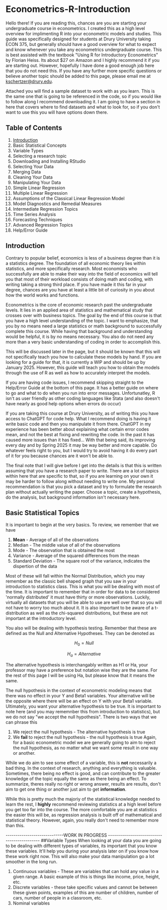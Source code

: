 # Econometrics-R-Introduction
Hello there! If you are reading this, chances are you are starting your undergraduate course in econometrics. I created this as a high level overview for implimenting R into your econometric models and studies. This guide was specifically designed for students at Drury University taking ECON 375, but generally should have a good overview for what to expect and know whenever you take any econometrics undergraduate course. This is best assisted with the textbook "Using R for Introductory Econometrics" by Florian Heiss. Its about $27 on Amazon and I highly recommend it if you are starting out. However, hopefully I have done a good enough job here that you do not need this. If you have any further more specific questions or believe another topic should be added to this page, please email me at kschertzer@drury.edu. 

Attached you will find a sample dataset to work with as you learn. This is the same one that is going to be referenced in the code, so if you would like to follow along I recommend downloading it. I am going to have a section in here that covers where to find datasets and what to look for, so if you don't want to use this you will have options down there. 

## Table of Contents
1. [Introduction](#Introduction)
2. Basic Statistical Concepts
3. Variable Types
4. Selecting a research topic
5. Downloading and Installing RStudio 
6. Selecting Your Data
7. Merging Data 
8. Cleaning Your Data
9. Manipulating Your Data
10. Simple Linear Regression
11. Multiple Linear Regression
12. Assumptions of the Classical Linear Regression Model
13. Model Diagnostics and Remedial Measures
14. Intermediate Regression Topics
15. Time Series Analysis
16. Forecasting Techniques
17. Advanced Regression Topics
18. Help/Error Guide

## Introduction
Contrary to popular belief, economics is less of a business degree than it is a statistics degree. The foundation of all economic theory lies within statistics, and more specifically research. Most economists who successfully are able to make their way into the field of economics will tell you that most of their workload consists of doing math and coding, with writing taking a strong third place. If you have made it this far in your degree, chances are you have at least a little bit of curiosity in you about how the world works and functions. 

Econometrics is the core of economic research past the undergraduate levels. It lies in an applied area of statistics and mathematical study that crosses over with business topics. The goal by the end of this course is that you have a high level understanding of the topic. I want to emphasize, that you by no means need a large statistics or math background to successfully complete this course. While having that background and understanding would be helpful, it is by no means necessary. You also do not need any more than a very basic understanding of coding in order to accomplish this. 

This will be discussed later in the page, but it should be known that this will not specifically teach you how to calculate these models by hand. If you are looking for a guide for that, it is currently a WIP and should be up by January 2025. However, this guide will teach you how to obtain the models through the use of R as well as how to accurately interpret the models. 

If you are having code issues, I recommend skipping straight to the Help/Error Guide at the bottom of this page. It has a better guide on where to go and what to do when you run into error messages. Unfortunatley, R isn't as user friendly as other coding languages like Stata (and also doesn't have nearly as good help options when errors do occur)

If you are taking this course at Drury University, as of writing this you have access to ChatGPT for code help. What I recommend doing is having it write basic code and then you manipulate it from there. ChatGPT in my experience has been better about explaining what certain error codes mean, and not the best at fixing and rewriting the code. In the past it has caused more issues than it has fixed... With that being said, its improving every day and by Spring 2025 it may be way better and more capable. Do whatever feels right to you, but I would try to avoid having it do every part of it for you because chances are it won't be able to. 

The final note that I will give before I get into the details is that this is written assuming that you have a research paper to write. There are a lot of topics within here that are specific to that, so if you are learning on your own it may be harder to follow along without needing to write one. My personal recommendation is that you pick a dataset and try to formulate the research plan without actually writing the paper. Choose a topic, create a hypothesis, do the analysis, but background information isn't necessary here. 

## Basic Statistical Topics
It is important to begin at the very basics. To review, we remember that we have 
1. **Mean** - Average of all of the observations
2. Median - The middle value of all of the observations
3. Mode - The observation that is obtained the most
4. Variance - Average of the squared differences from the mean
5. Standard Deviation - The square root of the variance, indicates the dispertion of the data

Most of these will fall within the Normal Distribution, which you may remember as the classic bell shaped graph that you saw in your introduction to statistics class. This is what you will be dealing with most of the time. It is important to remember that in order for data to be considered 'normally distributed' it must have thirty or more observations. Luckily, virtually all datasets that you will be able to use are well over that so you will not have to worry too much about it. It is also important to be aware of a t-distribution as well as the chi-squared distributions, but these are not important at the introductory level.

You also will be dealing with hypothesis testing. Remember that these are defined as the Null and Alternative Hypotheses. They can be denoted as 

$$H_0 = Null$$

$$H_a = Alternative$$

The alternative hypothesis is interchangably written as H1 or Ha, your professor may have a preference but notation wise they are the same. For the rest of this page I will be using Ha, but please know that it means the same. 

The null hypothesis in the context of econometric modeling means that there was no effect in your Y and Beta1 variables. Your alternative will be the opposite where there will be an effect on Y with your Beta1 variable. Ultimately, you want your alternative hypothesis to be true. It is important to note here (and you may rememnber this from introduction to statistics), but we do not say "we accept the null hypothesis". There is two ways that we can phrase this 
1. We reject the null hypothesis - The alternative hypothesis is true
2. We **fail** to reject the null hypothesis - the null hypothesis is true
Again, for a basic econometric model we are generally going to aim to reject the null hypothesis, as no matter what we want some result in one way or another.

While we do aim to see some effect of a variable, this is **not** necessarily a bad thing. In the context of research, anything and everything is valuable. Sometimes, there being no effect is good, and can contribute to the greater knowledge of the topic equally the same as there being an effect. To summarize, theres really no right or wrong answer, results are results, don't aim to get one thing or another just aim to get **information**.

While this is pretty much the majoriy of the statistical knowledge needed to learn the rest, I **highly** recommend reviewing statistics at a high level before you get too far into the course. The more comfortable you are at statistics the easier this will be, as regression analysis is built off of mathematical and statistical theory. However, again, you really don't need to remember more than this. 

-----------------------------WORK IN PROGRESS --------------------------------------------
##Variable Types
When looking at your data you are going to be dealing with different types of variables, its important that you know these variables. It'll help you during your analysis later on if you know how these work right now. This will also make your data manipulation go a lot smoother in the long run.
1. Continuous variables - These are variables that can hold any value in a given range. A basic example of this is things like income, price, height, etc.
2. Discrete variables - these take specific values and cannot be between these given points, examples of this are number of children, number of cars, number of people in a classroom, etc.
3. Nominal variables





















